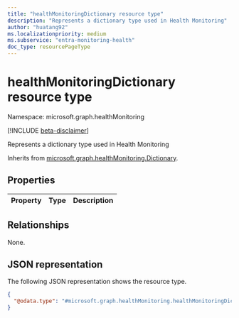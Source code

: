 ```yaml
---
title: "healthMonitoringDictionary resource type"
description: "Represents a dictionary type used in Health Monitoring"
author: "huatang92"
ms.localizationpriority: medium
ms.subservice: "entra-monitoring-health"
doc_type: resourcePageType
---
```


# healthMonitoringDictionary resource type

Namespace: microsoft.graph.healthMonitoring

[!INCLUDE [beta-disclaimer](../../includes/beta-disclaimer.md)]

Represents a dictionary type used in Health Monitoring


Inherits from [microsoft.graph.healthMonitoring.Dictionary](../resources/healthmonitoring-dictionary.md).

## Properties
|Property|Type|Description|
|:---|:---|:---|

## Relationships
None.

## JSON representation
The following JSON representation shows the resource type.
<!-- {
  "blockType": "resource",
  "@odata.type": "microsoft.graph.healthMonitoring.healthMonitoringDictionary"
}
-->
``` json
{
  "@odata.type": "#microsoft.graph.healthMonitoring.healthMonitoringDictionary"
}
```

